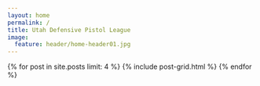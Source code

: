 ```yaml
---
layout: home
permalink: /
title: Utah Defensive Pistol League
image:
  feature: header/home-header01.jpg
---
```


<div class="tiles">
{% for post in site.posts limit: 4 %}
	{% include post-grid.html %}
{% endfor %}
</div><!-- /.tiles -->

